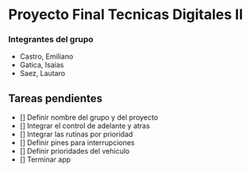# Proyecto Final Tecnicas Digitales II

### Integrantes del grupo

  * Castro, Emiliano
  * Gatica, Isaias
  * Saez, Lautaro

## Tareas pendientes

  - [] Definir nombre del grupo y del proyecto
  - [] Integrar el control de adelante y atras
  - [] Integrar las rutinas por prioridad
  - [] Definir pines para interrupciones
  - [] Definir prioridades del vehiculo
  - [] Terminar app
  


